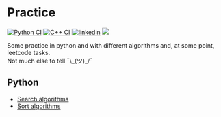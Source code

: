 # Practice

[![Python CI](https://github.com/viktorvorobev/algo_practice/actions/workflows/python-check.yaml/badge.svg?branch=master)](https://github.com/viktorvorobev/algo_practice/actions/workflows/python-check.yaml)
[![C++ CI](https://github.com/viktorvorobev/algo_practice/actions/workflows/cpp-check.yaml/badge.svg?branch=master)](https://github.com/viktorvorobev/algo_practice/actions/workflows/cpp-check.yaml)
[![linkedin](https://img.shields.io/badge/LinkedIn-0077B5?&logo=linkedin&logoColor=white)](https://www.linkedin.com/in/mr-viktor-vorobev/)
[![](https://img.shields.io/badge/My%20CV-00A98F?logo=googledrive&logoColor=white)](https://drive.google.com/file/d/1e45Z14JU7wt4H0zuaQfNd0Xz4Yu0q1h-/view?usp=share_link)

Some practice in python and with different algorithms and, at some point, leetcode tasks.  
Not much else to tell ¯\\\_(ツ)\_/¯

## Python

- [Search algorithms](https://github.com/viktorvorobev/algo_practice/blob/master/py/algo/search.py)
- [Sort algorithms](https://github.com/viktorvorobev/algo_practice/blob/master/py/algo/sort.py)
